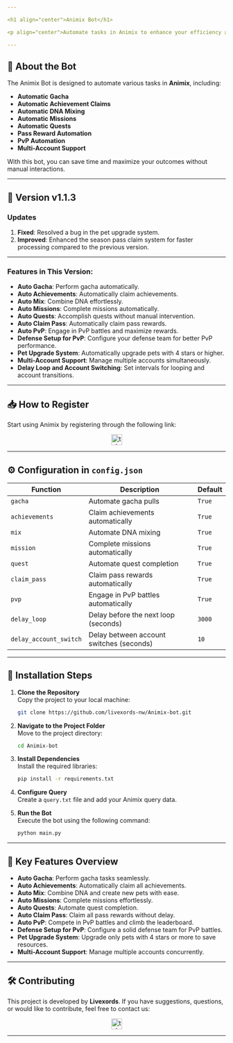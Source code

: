 ```yaml
---

<h1 align="center">Animix Bot</h1>

<p align="center">Automate tasks in Animix to enhance your efficiency and maximize your results!</p>

---
```


## 🚀 **About the Bot**

The Animix Bot is designed to automate various tasks in **Animix**, including:

- **Automatic Gacha**
- **Automatic Achievement Claims**
- **Automatic DNA Mixing**
- **Automatic Missions**
- **Automatic Quests**
- **Pass Reward Automation**
- **PvP Automation**
- **Multi-Account Support**

With this bot, you can save time and maximize your outcomes without manual interactions.

---

## 🌟 **Version v1.1.3**

### **Updates**
1. **Fixed**: Resolved a bug in the pet upgrade system.
2. **Improved**: Enhanced the season pass claim system for faster processing compared to the previous version.

---

### **Features in This Version**:

- **Auto Gacha**: Perform gacha automatically.
- **Auto Achievements**: Automatically claim achievements.
- **Auto Mix**: Combine DNA effortlessly.
- **Auto Missions**: Complete missions automatically.
- **Auto Quests**: Accomplish quests without manual intervention.
- **Auto Claim Pass**: Automatically claim pass rewards.
- **Auto PvP**: Engage in PvP battles and maximize rewards.
- **Defense Setup for PvP**: Configure your defense team for better PvP performance.
- **Pet Upgrade System**: Automatically upgrade pets with 4 stars or higher.
- **Multi-Account Support**: Manage multiple accounts simultaneously.
- **Delay Loop and Account Switching**: Set intervals for looping and account transitions.

---

## 📥 **How to Register**

Start using Animix by registering through the following link:

<div align="center">
  <a href="https://t.me/animix_game_bot?startapp=3lsLj56QYJx6" target="_blank">
    <img src="https://img.shields.io/static/v1?message=Animix&logo=telegram&label=&color=2CA5E0&logoColor=white&labelColor=&style=for-the-badge" height="25" alt="telegram logo" />
  </a>
</div>

---

## ⚙️ **Configuration in `config.json`**

| **Function**            | **Description**                          | **Default** |
| ----------------------- | ---------------------------------------- | ----------- |
| `gacha`                 | Automate gacha pulls                     | `True`      |
| `achievements`          | Claim achievements automatically         | `True`      |
| `mix`                   | Automate DNA mixing                      | `True`      |
| `mission`               | Complete missions automatically          | `True`      |
| `quest`                 | Automate quest completion                | `True`      |
| `claim_pass`            | Claim pass rewards automatically         | `True`      |
| `pvp`                   | Engage in PvP battles automatically      | `True`      |
| `delay_loop`            | Delay before the next loop (seconds)     | `3000`      |
| `delay_account_switch`  | Delay between account switches (seconds) | `10`        |

---

## 📖 **Installation Steps**

1. **Clone the Repository**  
   Copy the project to your local machine:

   ```bash
   git clone https://github.com/livexords-nw/Animix-bot.git
   ```

2. **Navigate to the Project Folder**  
   Move to the project directory:

   ```bash
   cd Animix-bot
   ```

3. **Install Dependencies**  
   Install the required libraries:

   ```bash
   pip install -r requirements.txt
   ```

4. **Configure Query**  
   Create a `query.txt` file and add your Animix query data.

5. **Run the Bot**  
   Execute the bot using the following command:

   ```bash
   python main.py
   ```

---

## 🚀 **Key Features Overview**

- **Auto Gacha**: Perform gacha tasks seamlessly.
- **Auto Achievements**: Automatically claim all achievements.
- **Auto Mix**: Combine DNA and create new pets with ease.
- **Auto Missions**: Complete missions effortlessly.
- **Auto Quests**: Automate quest completion.
- **Auto Claim Pass**: Claim all pass rewards without delay.
- **Auto PvP**: Compete in PvP battles and climb the leaderboard.
- **Defense Setup for PvP**: Configure a solid defense team for PvP battles.
- **Pet Upgrade System**: Upgrade only pets with 4 stars or more to save resources.
- **Multi-Account Support**: Manage multiple accounts concurrently.

---

## 🛠️ **Contributing**

This project is developed by **Livexords**. If you have suggestions, questions, or would like to contribute, feel free to contact us:

<div align="center">
  <a href="https://t.me/livexordsscript" target="_blank">
    <img src="https://img.shields.io/static/v1?message=Livexords&logo=telegram&label=&color=2CA5E0&logoColor=white&labelColor=&style=for-the-badge" height="25" alt="telegram logo" />
  </a>
</div>

---
